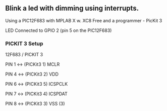 ## Blink a led with dimming using interrupts.
Using a PIC12F683 with MPLAB X w. XC8 Free and a programmer - PicKit 3

LED Connected to GPIO 2 (pin 5 on the PIC12F683)

### PICKIT 3 Setup
 12F683  /  PICKIT 3

PIN 1 <-> (PICKit3 1) MCLR

PIN 4 <-> (PICKit3 2) VDD

PIN 6 <-> (PICKit3 5) ICSPCLK

PIN 7 <-> (PICKit3 4) ICSPDAT

PIN 8 <-> (PICKit3 3) VSS (3)
